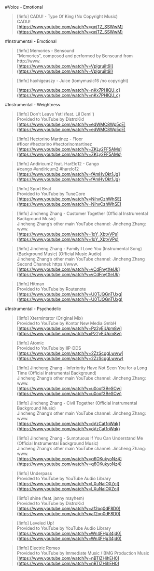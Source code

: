 \#Voice - Emotional

> [!info] CADU! - Type Of King (No Copyright Music)  
> CADU!  
> [https://www.youtube.com/watch?v=qxjTZ_SSWwM](https://www.youtube.com/watch?v=qxjTZ_SSWwM)  

  

  

  

\#Instrumental - Emotional

> [!info] Memories - Bensound  
> "Memories", composed and performed by Bensound from http://www.  
> [https://www.youtube.com/watch?v=VpIgruiIt9I](https://www.youtube.com/watch?v=VpIgruiIt9I)  

> [!info] haxhigeaszy - Juice (tomymusic16 /no copyright)  
>  
> [https://www.youtube.com/watch?v=nKx7PHlQU_c](https://www.youtube.com/watch?v=nKx7PHlQU_c)  

  

  

  

  

\#Instrumental - Weightness

> [!info] Don't Leave Yet! (feat. Lil Demi')  
> Provided to YouTube by DistroKid  
> [https://www.youtube.com/watch?v=edWMC8Wp5cE](https://www.youtube.com/watch?v=edWMC8Wp5cE)  

> [!info] Hectorino Martinez - Floor  
> \#floor \#hectorino \#hectorinomartinez  
> [https://www.youtube.com/watch?v=ZKLy2FF5AMs](https://www.youtube.com/watch?v=ZKLy2FF5AMs)  

> [!info] Andiricum2 feat. HarElo12 - Cango  
> \#cango \#andiricum2 \#harelo12  
> [https://www.youtube.com/watch?v=fAmHvOkt1Jg](https://www.youtube.com/watch?v=fAmHvOkt1Jg)  

> [!info] Sport Beat  
> Provided to YouTube by TuneCore  
> [https://www.youtube.com/watch?v=NihvCzhWhSE](https://www.youtube.com/watch?v=NihvCzhWhSE)  

> [!info] Jincheng Zhang - Customer Together (Official Instrumental Background Music)  
> Jincheng Zhang’s other main YouTube channel: Jincheng Zhang: www.  
> [https://www.youtube.com/watch?v=1xY_XbtvVPs](https://www.youtube.com/watch?v=1xY_XbtvVPs)  

> [!info] Jincheng Zhang - Family I Love You (Instrumental Song) (Background Music) (Official Music Audio)  
> Jincheng Zhang’s other main YouTube channel: Jincheng Zhang Second Channel: https://www.  
> [https://www.youtube.com/watch?v=vCdFnytXeUk](https://www.youtube.com/watch?v=vCdFnytXeUk)  

> [!info] Hitman  
> Provided to YouTube by Routenote  
> [https://www.youtube.com/watch?v=U0TJQGnTUxg](https://www.youtube.com/watch?v=U0TJQGnTUxg)  

  

  

  

\#Instrumental - Psychodelic

> [!info] Xtermintator (Original Mix)  
> Provided to YouTube by Kontor New Media GmbH  
> [https://www.youtube.com/watch?v=Pz2yEiUpm8w](https://www.youtube.com/watch?v=Pz2yEiUpm8w)  

> [!info] Atomic  
> Provided to YouTube by IIP-DDS  
> [https://www.youtube.com/watch?v=2ZzScggLwww](https://www.youtube.com/watch?v=2ZzScggLwww)  

> [!info] Jincheng Zhang - Inferiority Have Not Seen You for a Long Time (Official Instrumental Background)  
> Jincheng Zhang’s other main YouTube channel: Jincheng Zhang: www.  
> [https://www.youtube.com/watch?v=u0oof3BeSOw](https://www.youtube.com/watch?v=u0oof3BeSOw)  

> [!info] Jincheng Zhang - Civil Together (Official Instrumental Background Music)  
> Jincheng Zhang’s other main YouTube channel: Jincheng Zhang: www.  
> [https://www.youtube.com/watch?v=oVzCat1pWqk](https://www.youtube.com/watch?v=oVzCat1pWqk)  

> [!info] Jincheng Zhang - Sumptuous If You Can Understand Me (Official Instrumental Background Music)  
> Jincheng Zhang’s other main YouTube channel: Jincheng Zhang: www.  
> [https://www.youtube.com/watch?v=q6OKukyoNz4](https://www.youtube.com/watch?v=q6OKukyoNz4)  

> [!info] Underpass  
> Provided to YouTube by YouTube Audio Library  
> [https://www.youtube.com/watch?v=LXuNaiOXZoI](https://www.youtube.com/watch?v=LXuNaiOXZoI)  

> [!info] shine (feat. janny mayhem)  
> Provided to YouTube by DistroKid  
> [https://www.youtube.com/watch?v=af2oq0dF8D0](https://www.youtube.com/watch?v=af2oq0dF8D0)  

  

  

  

  

> [!info] Leveled Up!  
> Provided to YouTube by YouTube Audio Library  
> [https://www.youtube.com/watch?v=Wn4FHg34jd0](https://www.youtube.com/watch?v=Wn4FHg34jd0)  

> [!info] Electric Romeo  
> Provided to YouTube by Immediate Music / BMG Production Music  
> [https://www.youtube.com/watch?v=nBTIZHihEH0](https://www.youtube.com/watch?v=nBTIZHihEH0)
